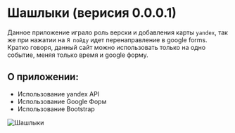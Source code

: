 # Шашлыки (верисия 0.0.0.1)

Данное приложение играло роль верски и добавления карты `yandex`, так же при нажатии на `Я пойду` идет перенаправление в google forms.
Кратко говоря, данный сайт можно использовать только на одно событие, меняя только время и google форму. 

## О приложении: 

- Использование yandex API
- Использование Google Форм
- Использование Bootstrap

![Шашлыки](https://user-images.githubusercontent.com/44715875/124633679-315f8d00-de8e-11eb-845f-f817bfef1b1c.png)
